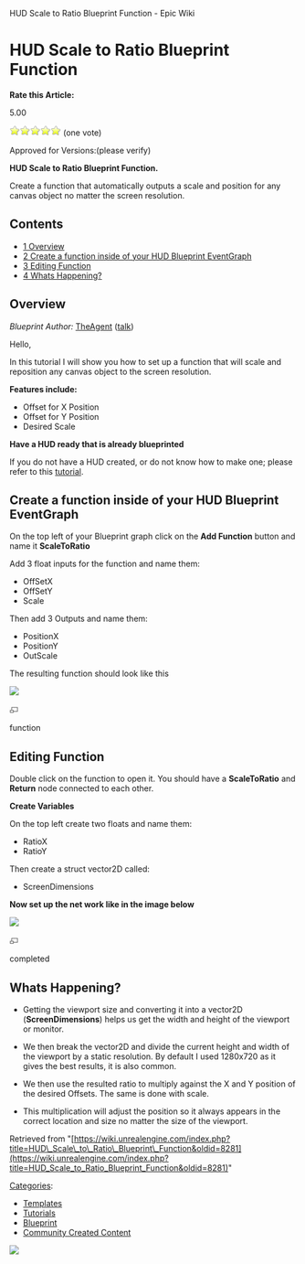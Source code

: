HUD Scale to Ratio Blueprint Function - Epic Wiki                    

HUD Scale to Ratio Blueprint Function
=====================================

**Rate this Article:**

5.00

![](/extensions/VoteNY/images/star_on.gif)![](/extensions/VoteNY/images/star_on.gif)![](/extensions/VoteNY/images/star_on.gif)![](/extensions/VoteNY/images/star_on.gif)![](/extensions/VoteNY/images/star_on.gif) (one vote)

Approved for Versions:(please verify)

**HUD Scale to Ratio Blueprint Function.**

Create a function that automatically outputs a scale and position for any canvas object no matter the screen resolution.

Contents
--------

*   [1 Overview](#Overview)
*   [2 Create a function inside of your HUD Blueprint EventGraph](#Create_a_function_inside_of_your_HUD_Blueprint_EventGraph)
*   [3 Editing Function](#Editing_Function)
*   [4 Whats Happening?](#Whats_Happening.3F)

Overview
--------

_Blueprint Author:_ [TheAgent](/index.php?title=User:TheAgent&action=edit&redlink=1 "User:TheAgent (page does not exist)") ([talk](/index.php?title=User_talk:TheAgent&action=edit&redlink=1 "User talk:TheAgent (page does not exist)"))

Hello,

In this tutorial I will show you how to set up a function that will scale and reposition any canvas object to the screen resolution.

**Features include:**

*   Offset for X Position
*   Offset for Y Position
*   Desired Scale

**Have a HUD ready that is already blueprinted**

If you do not have a HUD created, or do not know how to make one; please refer to this [tutorial](/HUD,_Canvas,_Code_Sample_of_800%2B_Lines,_Create_Buttons_%26_Draw_Materials "HUD, Canvas, Code Sample of 800+ Lines, Create Buttons & Draw Materials").

Create a function inside of your HUD Blueprint EventGraph
---------------------------------------------------------

On the top left of your Blueprint graph click on the **Add Function** button and name it **ScaleToRatio**

Add 3 float inputs for the function and name them:

*   OffSetX
*   OffSetY
*   Scale

Then add 3 Outputs and name them:

*   PositionX
*   PositionY
*   OutScale

The resulting function should look like this

[![](https://d3ar1piqh1oeli.cloudfront.net/a/a8/FinishedFunction.jpg/180px-FinishedFunction.jpg)](/File:FinishedFunction.jpg)

[![](/skins/common/images/magnify-clip.png)](/File:FinishedFunction.jpg "Enlarge")

function

  
  
  
  
  
  
  

  
  

  

Editing Function
----------------

Double click on the function to open it. You should have a **ScaleToRatio** and **Return** node connected to each other.  

  
**Create Variables**  

On the top left create two floats and name them:

*   RatioX
*   RatioY

Then create a struct vector2D called:

*   ScreenDimensions  
    

  
**Now set up the net work like in the image below**  
  
  

[![](https://d3ar1piqh1oeli.cloudfront.net/1/1b/Completedfunction.jpg/180px-Completedfunction.jpg)](/File:Completedfunction.jpg)

[![](/skins/common/images/magnify-clip.png)](/File:Completedfunction.jpg "Enlarge")

completed

  

  
  
  
  
  
  
  

  

Whats Happening?
----------------

*   Getting the viewport size and converting it into a vector2D (**ScreenDimensions**) helps us get the width and height of the viewport or monitor.

*   We then break the vector2D and divide the current height and width of the viewport by a static resolution. By default I used 1280x720 as it gives the best results, it is also common.

*   We then use the resulted ratio to multiply against the X and Y position of the desired Offsets. The same is done with scale.

*   This multiplication will adjust the position so it always appears in the correct location and size no matter the size of the viewport.

Retrieved from "[https://wiki.unrealengine.com/index.php?title=HUD\_Scale\_to\_Ratio\_Blueprint\_Function&oldid=8281](https://wiki.unrealengine.com/index.php?title=HUD_Scale_to_Ratio_Blueprint_Function&oldid=8281)"

[Categories](/Special:Categories "Special:Categories"):

*   [Templates](/Category:Templates "Category:Templates")
*   [Tutorials](/Category:Tutorials "Category:Tutorials")
*   [Blueprint](/Category:Blueprint "Category:Blueprint")
*   [Community Created Content](/Category:Community_Created_Content "Category:Community Created Content")

  ![](https://tracking.unrealengine.com/track.png)